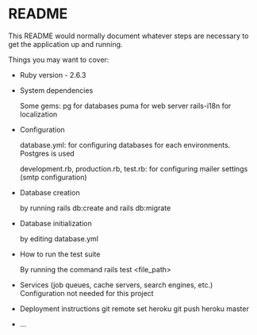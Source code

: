 # README

This README would normally document whatever steps are necessary to get the
application up and running.

Things you may want to cover:

* Ruby version - 2.6.3

* System dependencies

    Some gems:
    pg for databases
    puma for web server
    rails-i18n for localization

* Configuration

    database.yml:
      for configuring databases for each environments. Postgres is used

    development.rb, production.rb, test.rb:
      for configuring mailer settings (smtp configuration)

* Database creation
  
  by running rails db:create and rails db:migrate

* Database initialization

  by editing database.yml

* How to run the test suite

  By running the command rails test <file_path>

* Services (job queues, cache servers, search engines, etc.)
  Configuration not needed for this project

* Deployment instructions
  git remote set heroku <path>
  git push heroku master

* ...
